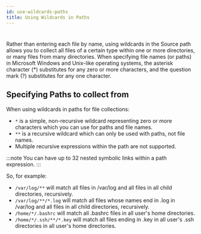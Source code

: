 ```yaml
---
id: use-wildcards-paths
title: Using Wildcards in Paths
---
```


#

Rather than entering each file by name, using wildcards in the Source path allows you to collect all files of a certain type within one or more directories, or many files from many directories. When specifying file names (or paths) in Microsoft Windows and Unix-like operating systems, the asterisk character (\*) substitutes for any zero or more characters, and the question mark (?) substitutes for any one character.

## Specifying Paths to collect from

When using wildcards in paths for file collections:

 * `*` is a simple, non-recursive wildcard representing zero or more characters which you can use for paths and file names.
 * `**` is a recursive wildcard which can only be used with paths, not file names.
 * Multiple recursive expressions within the path are not supported. 

:::note
You can have up to 32 nested symbolic links within a path expression.
:::

So, for example:

 * `/var/log/**` will match all files in /var/log and all files in all child directories, recursively.
 * `/var/log/**/*.log` will match all files whose names end in .log in /var/log and all files in all child directories, recursively.
 * `/home/*/.bashrc` will match all .bashrc files in all user's home directories.
 * `/home/*/.ssh/**/*.key` will match all files ending in .key in all user's .ssh directories in all user's home directories.
